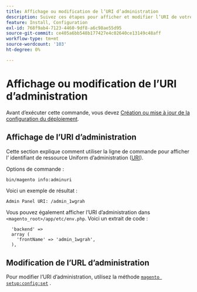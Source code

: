 ```yaml
---
title: Affichage ou modification de l’URI d’administration
description: Suivez ces étapes pour afficher et modifier l’URI de votre application d’administration Adobe Commerce ou Magento Open Source.
feature: Install, Configuration
exl-id: 768f9ab4-7123-4460-9df8-a6c98ae55d95
source-git-commit: ce405a6bb548b177427e4c02640ce13149c48aff
workflow-type: tm+mt
source-wordcount: '103'
ht-degree: 0%

---
```


# Affichage ou modification de l’URI d’administration

Avant d’exécuter cette commande, vous devez [Création ou mise à jour de la configuration du déploiement](deployment.md).

## Affichage de l’URI d’administration

Cette section explique comment utiliser la ligne de commande pour afficher l’ identifiant de ressource Uniform d’administration ([URI](https://www.w3.org/Protocols/rfc2616/rfc2616-sec3.html#sec3.2)).

Options de commande :

```bash
bin/magento info:adminuri
```

Voici un exemple de résultat :

```terminal
Admin Panel URI: /admin_1wgrah
```

Vous pouvez également afficher l’URI d’administration dans `<magento_root>/app/etc/env.php`. Voici un extrait de code :

```php?start_inline=1
  'backend' =>
  array (
    'frontName' => 'admin_1wgrah',
  ),
```

## Modification de l’URL d’administration

Pour modifier l’URI d’administration, utilisez la méthode [`magento setup:config:set`](deployment.md) .
